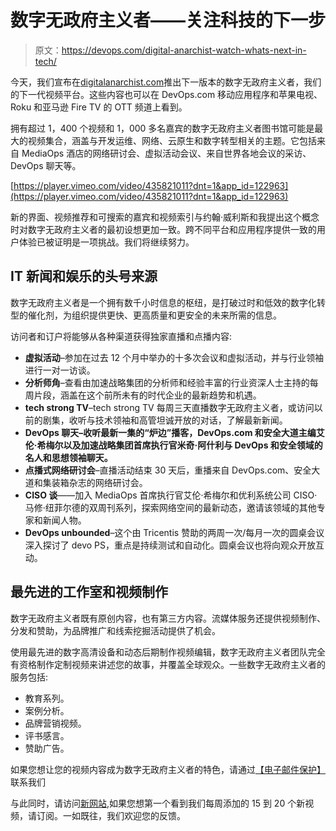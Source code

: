 # 数字无政府主义者——关注科技的下一步

> 原文：<https://devops.com/digital-anarchist-watch-whats-next-in-tech/>

今天，我们宣布在[digitalanarchist.com](https://digitalanarchist.com/)推出下一版本的数字无政府主义者，我们的下一代视频平台。这些内容也可以在 DevOps.com 移动应用程序和苹果电视、Roku 和亚马逊 Fire TV 的 OTT 频道上看到。

拥有超过 1，400 个视频和 1，000 多名嘉宾的数字无政府主义者图书馆可能是最大的视频集合，涵盖与开发运维、网络、云原生和数字转型相关的主题。它包括来自 MediaOps 酒店的网络研讨会、虚拟活动会议、来自世界各地会议的采访、DevOps 聊天等。

[https://player.vimeo.com/video/435821011?dnt=1&app_id=122963](https://player.vimeo.com/video/435821011?dnt=1&app_id=122963)

新的界面、视频推荐和可搜索的嘉宾和视频索引与约翰·威利斯和我提出这个概念时对数字无政府主义者的最初设想更加一致。跨不同平台和应用程序提供一致的用户体验已被证明是一项挑战。我们将继续努力。

## **IT 新闻和娱乐的头号来源**

数字无政府主义者是一个拥有数千小时信息的枢纽，是打破过时和低效的数字化转型的催化剂，为组织提供更快、更高质量和更安全的未来所需的信息。

访问者和订户将能够从各种渠道获得独家直播和点播内容:

*   **虚拟活动**–参加在过去 12 个月中举办的十多次会议和虚拟活动，并与行业领袖进行一对一访谈。
*   **分析师角**–查看由加速战略集团的分析师和经验丰富的行业资深人士主持的每周片段，涵盖在这个前所未有的时代企业的最新趋势和机遇。
*   **tech strong TV**–tech strong TV 每周三天直播数字无政府主义者，或访问以前的剧集，收听与技术领袖和高管坦诚开放的对话，了解最新新闻。
*   **DevOps 聊天–收听最新一集的“炉边”播客，DevOps.com 和安全大道主编艾伦·希梅尔以及加速战略集团首席执行官米奇·阿什利与 DevOps 和安全领域的名人和思想领袖聊天。**
*   **点播式网络研讨会**–直播活动结束 30 天后，重播来自 DevOps.com、安全大道和集装箱杂志的网络研讨会。
*   **CISO 谈**——加入 MediaOps 首席执行官艾伦·希梅尔和优利系统公司 CISO·马修·纽菲尔德的双周刊系列，探索网络空间的最新动态，邀请该领域的其他专家和新闻人物。
*   **DevOps unbounded**–这个由 Tricentis 赞助的两周一次/每月一次的圆桌会议深入探讨了 devo PS，重点是持续测试和自动化。圆桌会议也将向观众开放互动。

## **最先进的工作室和视频制作**

数字无政府主义者既有原创内容，也有第三方内容。流媒体服务还提供视频制作、分发和赞助，为品牌推广和线索挖掘活动提供了机会。

使用最先进的数字高清设备和动态后期制作视频编辑，数字无政府主义者团队完全有资格制作定制视频来讲述您的故事，并覆盖全球观众。一些数字无政府主义者的服务包括:

*   教育系列。
*   案例分析。
*   品牌营销视频。
*   评书感言。
*   赞助广告。

如果您想让您的视频内容成为数字无政府主义者的特色，请通过[【电子邮件保护】](/cdn-cgi/l/email-protection)联系我们

与此同时，请访问[新网站](http://digitalanarchist.com),如果您想第一个看到我们每周添加的 15 到 20 个新视频，请订阅。一如既往，我们欢迎您的反馈。